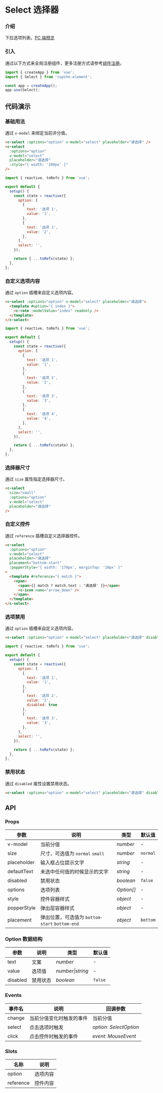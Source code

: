 # Select 选择器

### 介绍

下拉选项列表。[PC 端预览](/mobile.html#/Select)

### 引入

通过以下方式来全局注册组件，更多注册方式请参考[组件注册](#/zh-CN/advanced-usage#zu-jian-zhu-ce)。

```js
import { createApp } from 'vue';
import { Select } from 'cupshe-element';

const app = createApp();
app.use(Select);
```

## 代码演示

### 基础用法

通过 `v-model` 来绑定当前评分值。

```html
<c-select :options="option" v-model="select" placeholder="请选择" />
<c-select
  :options="option"
  v-model="select"
  placeholder="请选择"
  :style="{ width: '280px' }"
/>
```

```js
import { reactive, toRefs } from 'vue';

export default {
  setup() {
    const state = reactive({
      option: [
        {
          text: '选项 1',
          value: '1',
        },
        {
          text: '选项 2',
          value: '2',
        },
      ],
      select: '',
    });

    return { ...toRefs(state) };
  },
};
```

### 自定义选项内容

通过 `option` 插槽来自定义选项内容。

```html
<c-select :options="option" v-model="select" placeholder="请选择">
  <template #option="{ index }">
    <c-rate :modelValue="index" readonly />
  </template>
</c-select>
```

```js
import { reactive, toRefs } from 'vue';

export default {
  setup() {
    const state = reactive({
      option: [
        {
          text: '选项 1',
          value: '1',
        },
        {
          text: '选项 2',
          value: '2',
        },
        {
          text: '选项 3',
          value: '3',
        },
        {
          text: '选项 4',
          value: '4',
        },
      ],
      select: '',
    }),

    return { ...toRefs(state) };
  },
};
```

### 选择器尺寸

通过 `size` 属性指定选择器尺寸。

```html
<c-select
  size="small"
  :options="option"
  v-model="select"
  placeholder="请选择"
/>
```

### 自定义控件

通过 `reference` 插槽自定义选择器控件。

```html
<c-select
  :options="option"
  v-model="select"
  placeholder="请选择"
  placement="bottom-start"
  :popperStyle="{ width: '178px', marginTop: '10px' }"
>
  <template #reference="{ match }">
    <span>
      <span>{{ match ? match.text : '请选择' }}</span>
      <c-icon name="arrow_down" />
    </span>
  </template>
</c-select>
```

### 选项禁用

通过 `option` 插槽来自定义选项内容。

```html
<c-select :options="option" v-model="select" placeholder="请选择" disabled />
```

```js
import { reactive, toRefs } from 'vue';

export default {
  setup() {
    const state = reactive({
      option: [
        {
          text: '选项 1',
          value: '1',
        },
        {
          text: '选项 2',
          value: '2',
          disabled: true
        },
        {
          text: '选项 3',
          value: '3',
        },
      ],
      select: '',
    }),

    return { ...toRefs(state) };
  },
};
```

### 禁用状态

通过 `disabled` 属性设置禁用状态。

```html
<c-select :options="option" v-model="select" placeholder="请选择" disabled />
```

## API

### Props

| 参数        | 说明                                           | 类型       | 默认值   |
| ----------- | ---------------------------------------------- | ---------- | -------- |
| v-model     | 当前分值                                       | _number_   | -        |
| size        | 尺寸，可选值为 `normal` `small`                | _number_   | `normal` |
| placeholder | 输入框占位提示文字                             | _string_   | -        |
| defaultText | 未选中任何值的时候显示的文字                   | _string_   | -        |
| disabled    | 禁用状态                                       | _boolean_  | `false`  |
| options     | 选项列表                                       | _Option[]_ | -        |
| style       | 控件容器样式                                   | _object_   | -        |
| popperStyle | 弹出层容器样式                                 | _object_   | -        |
| placement   | 弹出位置，可选值为 `bottom-start` `bottom-end` | _object_   | `bottom` |

### Option 数据结构

| 参数     | 说明     | 类型             | 默认值  |
| -------- | -------- | ---------------- | ------- |
| text     | 文案     | _number_         | -       |
| value    | 选项值   | _number\|string_ | -       |
| disabled | 禁用状态 | _boolean_        | `false` |

### Events

| 事件名 | 说明                     | 回调参数               |
| ------ | ------------------------ | ---------------------- |
| change | 当前分值变化时触发的事件 | 当前分值               |
| select | 点击选项时触发           | _option: SelectOption_ |
| click  | 点击控件时触发的事件     | _event: MouseEvent_    |

### Slots

| 名称      | 说明     |
| --------- | -------- |
| option    | 选项内容 |
| reference | 控件内容 |
